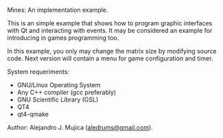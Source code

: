Mines: An implementation example.

This is an simple example that shows how to program graphic interfaces with
Qt and interacting with events. It may be considered an example for
introducing in games programming too.

In this example, you only may change the matrix size by modifying source code. Next version will contain a menu for game configuration and timer.

System requeriments:

- GNU/Linux Operating System
- Any C++ compiler (gcc preferably)
- GNU Scientific Library (GSL)
- QT4
- qt4-qmake

Author: Alejandro J. Mujica (aledrums@gmail.com).

